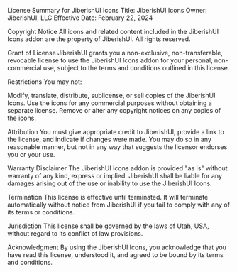 License Summary for JiberishUI Icons
Title: JiberishUI Icons
Owner: JiberishUI, LLC
Effective Date: February 22, 2024

Copyright Notice
All icons and related content included in the JiberishUI Icons addon are the property of JiberishUI. All rights reserved.

Grant of License
JiberishUI grants you a non-exclusive, non-transferable, revocable license to use the JiberishUI Icons addon for your personal, non-commercial use, subject to the terms and conditions outlined in this license.

Restrictions
You may not:

Modify, translate, distribute, sublicense, or sell copies of the JiberishUI Icons.
Use the icons for any commercial purposes without obtaining a separate license.
Remove or alter any copyright notices on any copies of the icons.

Attribution
You must give appropriate credit to JiberishUI, provide a link to the license, and indicate if changes were made. You may do so in any reasonable manner, but not in any way that suggests the licensor endorses you or your use.

Warranty Disclaimer
The JiberishUI Icons addon is provided "as is" without warranty of any kind, express or implied. JiberishUI shall be liable for any damages arising out of the use or inability to use the JiberishUI Icons.

Termination
This license is effective until terminated. It will terminate automatically without notice from JiberishUI if you fail to comply with any of its terms or conditions.

Jurisdiction
This license shall be governed by the laws of Utah, USA, without regard to its conflict of law provisions.

Acknowledgment
By using the JiberishUI Icons, you acknowledge that you have read this license, understood it, and agreed to be bound by its terms and conditions.
